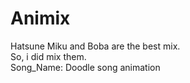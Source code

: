 # Animix
Hatsune Miku and Boba are the best mix.     <br>
So, i did mix them.     <br>
Song_Name: Doodle song animation
